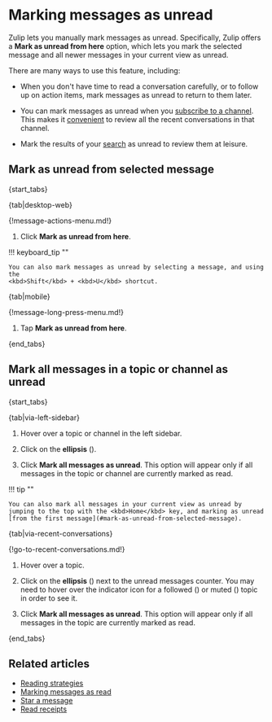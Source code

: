 # Marking messages as unread

Zulip lets you manually mark messages as unread. Specifically, Zulip offers a
**Mark as unread from here** option, which lets you mark the selected message
and all newer messages in your current view as unread.

There are many ways to use this feature, including:

- When you don't have time to read a conversation carefully, or to follow up on
  action items, mark messages as unread to return to them later.

- You can mark messages as unread when you [subscribe to a
  channel](/help/introduction-to-channels#browse-and-subscribe-to-channels). This makes it
  [convenient](/help/reading-strategies) to review all the recent
  conversations in that channel.

- Mark the results of your [search](/help/search-for-messages) as unread to
  review them at leisure.

## Mark as unread from selected message

{start_tabs}

{tab|desktop-web}

{!message-actions-menu.md!}

1. Click **Mark as unread from here**.

!!! keyboard_tip ""

    You can also mark messages as unread by selecting a message, and using the
    <kbd>Shift</kbd> + <kbd>U</kbd> shortcut.

{tab|mobile}

{!message-long-press-menu.md!}

1. Tap **Mark as unread from here**.

{end_tabs}

## Mark all messages in a topic or channel as unread

{start_tabs}

{tab|via-left-sidebar}

1. Hover over a topic or channel in the left sidebar.

1. Click on the **ellipsis** (<i class="zulip-icon zulip-icon-more-vertical"></i>).

1. Click **Mark all messages as unread**. This option will appear only if all
   messages in the topic or channel are currently marked as read.

!!! tip ""

    You can also mark all messages in your current view as unread by
    jumping to the top with the <kbd>Home</kbd> key, and marking as unread
    [from the first message](#mark-as-unread-from-selected-message).

{tab|via-recent-conversations}

{!go-to-recent-conversations.md!}

1. Hover over a topic.

1. Click on the **ellipsis** (<i class="zulip-icon
   zulip-icon-more-vertical"></i>) next to the unread messages counter. You may
   need to hover over the indicator icon for a followed (<i class="zulip-icon
   zulip-icon-follow"></i>) or muted (<i class="zulip-icon
   zulip-icon-mute"></i>) topic in order to see it.

1. Click **Mark all messages as unread**. This option will appear only if all
   messages in the topic are currently marked as read.

{end_tabs}

## Related articles

* [Reading strategies](/help/reading-strategies)
* [Marking messages as read](/help/marking-messages-as-read)
* [Star a message](/help/star-a-message)
* [Read receipts](/help/read-receipts)
